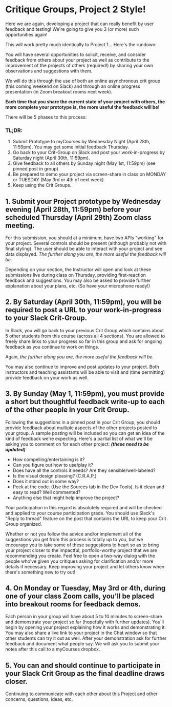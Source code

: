 # Critique Groups, Project 2 Style!

Here we are again, developing a project that can really benefit by user feedback and testing!  We're going to give you 3 (or more) such opportunities again!

This will work pretty much identically to Project 1... Here's the rundown:

You will have several opportunities to solicit, receive, and consider feedback from others about your project as well as contribute to the improvement of the projects of others (required!) by sharing your own observations and suggestions with them.

We will do this through the use of both an online asynchronous crit group (this coming weekend on Slack) and through an online progress presentation (in Zoom breakout rooms next week).

**Each time that you share the current state of your project with others, the more complete your prototype is, the more useful the feedback will be!**

There will be 5 phases to this process: 

### TL;DR:
  1. Submit Prototype to myCourses by Wednesday Night (April 28th, 11:59pm).  You may get some initial feedback Thursday. 
  2. Go back to your Crit-Group on Slack and post your work-in-progress by Saturday night (April 30th, 11:59pm). 
  3. Give feedback to all others by Sunday night (May 1st, 11:59pm) (see pinned post in group)
  4. Be prepared to demo your project via screen-share in class on MONDAY or TUESDAY (May 3rd or 4th of next week)
  5. Keep using the Crit Groups.

## 1. Submit your Project prototype by Wednesday evening (April 28th, 11:59pm) before your scheduled Thursday (April 29th) Zoom class meeting.

For this submission, you should at a minimum, have two APIs "working" for your project.  Several controls should be present (although probably not with final styling).  The user should be able to interact with your project and see data displayed.  *The further along you are, the more useful the feedback will be.*

Depending on your section, the Instructor will open and look at these submissions live during class on Thursday, providing first-reaction feedback and suggestions.  You may also be asked to provide further explanation about your plans, etc.  (So have your microphone ready!)

## 2. By Saturday (April 30th, 11:59pm), you will be required to post a URL to your work-in-progress to your Slack Crit-Group.

In Slack, you will go back to your previous Crit Group which contains about 5 other students from this course (across all 4 sections).  You are allowed to freely share links to your progress so far in this group and ask for ongoing feedback as you continue to work on things.

Again, *the further along you are, the more useful the feedback will be.*

You may also continue to improve and post updates to your project.  Both instructors and teaching assistants will be able to visit and (time permitting) provide feedback on your work as well.

## 3. By Sunday (May 1, 11:59pm), you must provide a short but thoughtful feedback write-up to each of the other people in your Crit Group. 

Following the suggestions in a pinned post in your Crit Group, you should provide feedback about multiple aspects of the other projects posted to your group.  A sample posting will be included so you can get an idea of the kind of feedback we're expecting. Here's a partial list of what we'll be asking you to comment on for each other project:  ***(these need to be updated)***
  - How compelling/entertaining is it?
  - Can you figure out how to use/play it?
  - Does have all the controls it needs?  Are they sensible/well-labeled?
  - Is the visual design pleasing? (C.R.A.P.)
  - Does it stand out in some way?
  - Peek at the code. (Use the Sources tab in the Dev Tools).  Is it clean and easy to read? Well commented?
  - Anything else that might help improve the project?

Your participation in this regard is absolutely required and will be checked and applied to your course participation grade. You should use Slack's "Reply to thread" feature on the post that contains the URL to keep your Crit Group organized.

Whether or not you follow the advice and/or implement all of the suggestions you get from this process is totally up to you, but we encourage you to take some of these suggestions to heart so as to bring your project closer to the impactful, portfolio-worthy project that we are recommending you create.  Feel free to open a two-way dialog with the people who've given you critiques asking for clarification and/or more details if necessary.  Keep improving your project and let others know when there's something new to try out!

## 4. On Monday or Tuesday, May 3rd or 4th, during one of your class Zoom calls, you'll be placed into breakout rooms for feedback demos.  

Each person in your group will have about 5 to 10 minutes to screen-share and demonstrate your project so far (hopefully with further updates).  You'll begin by opening your project explaining how it works and demonstrating it.  You may also share a live link to your project in the Chat window so that other students can try it out as well.  After your demonstration ask for further feedback and document what people say.  We will ask you to submit your notes after this call to a myCourses dropbox.

## 5. You can and should continue to participate in your Slack Crit Group as the final deadline draws closer.  

Continuing to communicate with each other about this Project and other concerns, questions, ideas, etc.  
